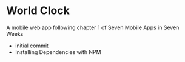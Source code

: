 # World Clock

A mobile web app following chapter 1 of Seven Mobile Apps in Seven Weeks

- initial commit
- Installing Dependencies with NPM
